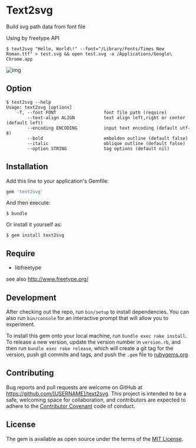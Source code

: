 # Text2svg

Build svg path data from font file

Using by freetype API

```
$ text2svg "Hello, World\!" --font="/Library/Fonts/Times New Roman.ttf" > test.svg && open test.svg -a /Applications/Google\ Chrome.app
```

![img](https://raw.githubusercontent.com/ksss/text2svg/master/data/sample.jpg)

## Option

```shell
$ text2svg --help
Usage: text2svg [options]
    -f, --font FONT                  font file path (require)
        --text-align ALIGN           text align left,right or center (default left)
        --encoding ENCODING          input text encoding (default utf-8)
        --bold                       embolden outline (default false)
        --italic                     oblique outline (default false)
        --option STRING              tag options (default nil)
```

## Installation

Add this line to your application's Gemfile:

```ruby
gem 'text2svg'
```

And then execute:

    $ bundle

Or install it yourself as:

    $ gem install text2svg

## Require

- libfreetype

see also http://www.freetype.org/

## Development

After checking out the repo, run `bin/setup` to install dependencies. You can also run `bin/console` for an interactive prompt that will allow you to experiment.

To install this gem onto your local machine, run `bundle exec rake install`. To release a new version, update the version number in `version.rb`, and then run `bundle exec rake release`, which will create a git tag for the version, push git commits and tags, and push the `.gem` file to [rubygems.org](https://rubygems.org).

## Contributing

Bug reports and pull requests are welcome on GitHub at https://github.com/[USERNAME]/text2svg. This project is intended to be a safe, welcoming space for collaboration, and contributors are expected to adhere to the [Contributor Covenant](http://contributor-covenant.org) code of conduct.


## License

The gem is available as open source under the terms of the [MIT License](http://opensource.org/licenses/MIT).
